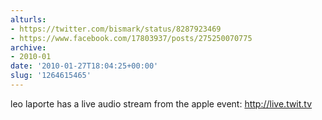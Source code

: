 ```yaml
---
alturls:
- https://twitter.com/bismark/status/8287923469
- https://www.facebook.com/17803937/posts/275250070775
archive:
- 2010-01
date: '2010-01-27T18:04:25+00:00'
slug: '1264615465'
---
```


leo laporte has a live audio stream from the apple event: http://live.twit.tv

